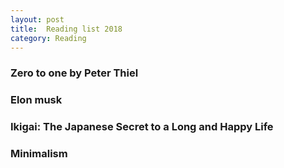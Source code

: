 ```yaml
---
layout: post
title:  Reading list 2018
category: Reading
---
```


### Zero to one by Peter Thiel

### Elon musk

### Ikigai: The Japanese Secret to a Long and Happy Life

### Minimalism
